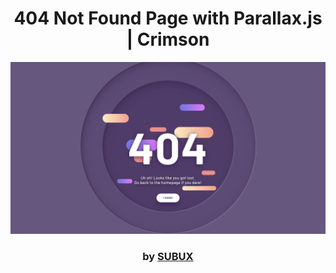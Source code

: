 <div align="center">

# 404 Not Found Page with Parallax.js | Crimson

<img src="admin/base.png">

### by <a href="https://github.com/python019">SUBUX</a>

</div>